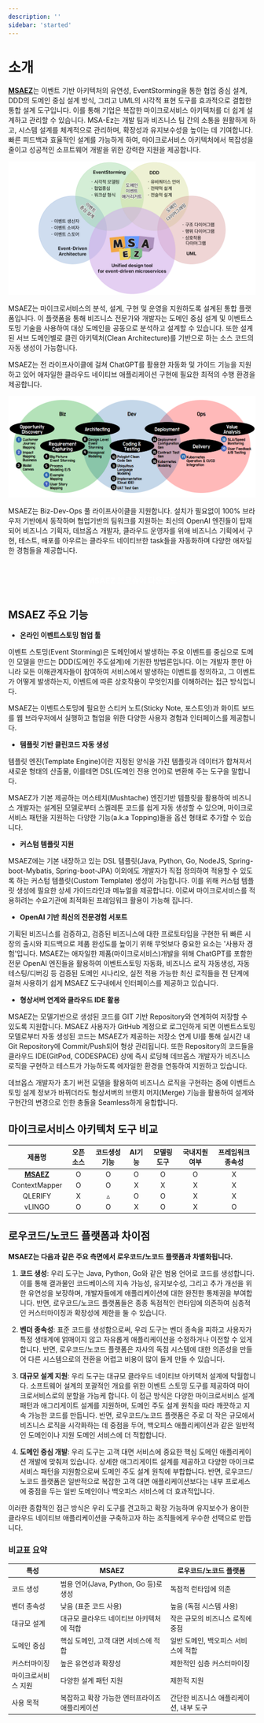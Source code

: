 ```yaml
---
description: ''
sidebar: 'started'
---
```

# 소개
[**MSAEZ**](https://labs.msaez.io/)는 이벤트 기반 아키텍처의 유연성, EventStorming을 통한 협업 중심 설계, DDD의 도메인 중심 설계 방식, 그리고 UML의 시각적 표현 도구를 효과적으로 결합한 통합 설계 도구입니다. 이를 통해 기업은 복잡한 마이크로서비스 아키텍처를 더 쉽게 설계하고 관리할 수 있습니다. MSA-Ez는 개발 팀과 비즈니스 팀 간의 소통을 원활하게 하고, 시스템 설계를 체계적으로 관리하며, 확장성과 유지보수성을 높이는 데 기여합니다. 빠른 피드백과 효율적인 설계를 가능하게 하여, 마이크로서비스 아키텍처에서 복잡성을 줄이고 성공적인 소프트웨어 개발을 위한 강력한 지원을 제공합니다.

![](../../src/img/started/ez-img.png)

MSAEZ는 마이크로서비스의 분석, 설계, 구현 및 운영을 지원하도록 설계된 통합 플랫폼입니다. 이 플랫폼을 통해 비즈니스 전문가와 개발자는 도메인 중심 설계 및 이벤트스토밍 기술을 사용하여 대상 도메인을 공동으로 분석하고 설계할 수 있습니다. 또한 설계된 서브 도메인별로 클린 아키텍처(Clean Architecture)를 기반으로 하는 소스 코드의 자동 생성이 가능합니다. 

MSAEZ는 전 라이프사이클에 걸쳐 ChatGPT를 활용한 자동화 및 가이드 기능을 지원하고 있어 애자일한 클라우드 네이티브 애플리케이션 구현에 필요한 최적의 수행 환경을 제공합니다.

![](../../src/img/started/simage.png)

MSAEZ는 Biz-Dev-Ops 풀 라이프사이클을 지원합니다. 설치가 필요없이 100% 브라우저 기반에서 동작하며 협업기반의 팀워크를 지원하는 최신의 OpenAI 엔진들이 탑재되어 비즈니스 기획자, 데브옵스 개발자, 클라우드 운영자를 위애 비즈니스 기획에서 구현, 테스트, 배포를 아우르는 클라우드 네이티브한 task들을 자동화하며 다양한 애자일한 경험들을 제공합니다.  

<div class="font-bold text-white bg-ui-primary btn-pdf" style="width:240px;">
    <a target="_blank" href="https://cdn2.me-qr.com/pdf/5eff277d-ec9d-448f-9d44-50397de259bb.pdf">MSAEZ 브로슈어 다운로드</a>
</div>

## MSAEZ 주요 기능

- **온라인 이벤트스토밍 협업 툴**

이벤트 스토밍(Event Storming)은 도메인에서 발생하는 주요 이벤트를 중심으로 도메인 모델을 만드는 DDD(도메인 주도설계)에 기원한 방법론입니다. 이는 개발자 뿐만 아니라 모든 이해관계자들이 참여하여 서비스에서 발생하는 이벤트를 정의하고, 그 이벤트가 어떻게 발생하는지, 이벤트에 따른 상호작용이 무엇인지를 이해하려는 접근 방식입니다.

MSAEZ는 이벤트스토밍에 필요한 스티커 노트(Sticky Note, 포스트잇)과 화이트 보드를 웹 브라우저에서 실행하고 협업을 위한 다양한 사용자 경험과 인터페이스를 제공합니다.  

- **템플릿 기반 클린코드 자동 생성**

템플릿 엔진(Template Engine)이란 지정된 양식을 가진 템플릿과 데이터가 합쳐져서 새로운 형태의 산출물, 이를테면 DSL(도메인 전용 언어)로 변환해 주는 도구을 말합니다. 

MSAEZ가 기본 제공하는 머스테치(Mushtache) 엔진기반 템플릿을 활용하여 비즈니스 개발자는 설계된 모델로부터 스켈레톤 코드를 쉽게 자동 생성할 수 있으며, 마이크로서비스 패턴을 지원하는 다양한 기능(a.k.a Topping)들을 옵션 형태로 추가할 수 있습니다.

- **커스텀 템플릿 지원**

MSAEZ에는 기본 내장하고 있는 DSL 템플릿(Java, Python, Go, NodeJS, Spring-boot-Mybatis, Spring-boot-JPA) 이외에도 개발자가 직접 정의하여 적용할 수 있도록 하는 커스텀 템플릿(Custom Template) 생성이 가능합니다. 이를 위해 커스텀 템플릿 생성에 필요한 상세 가이드라인과 메뉴얼을 제공합니다. 이로써 마이크로서비스를 적용하려는 수요기관에 최적화된 프레임워크 활용이 가능해 집니다.

- **OpenAI 기반 최신의 전문경험 서포트**

기획된 비즈니스를 검증하고, 검증된 비즈니스에 대한 프로토타입을 구현한 뒤 빠른 시장의 출시와 피드백으로 제품 완성도를 높이기 위해 무엇보다 중요한 요소는 '사용자 경험'입니다. MSAEZ는 애자일한 제품(마이크로서비스)개발을 위해 ChatGPT를 포함한 전문 OpenAI 엔진들을 활용하여 이벤트스토밍 자동화, 비즈니스 로직 자동생성, 자동 테스팅/디버깅 등 검증된 도메인 시나리오, 실전 적용 가능한 최신 로직들을 전 단계에 걸쳐 사용하기 쉽게 MSAEZ 도구내에서 인터페이스를 제공하고 있습니다.

- **형상서버 연계와 클라우드 IDE 활용**

MSAEZ는 모델기반으로 생성된 코드를 GIT 기반 Repository와 연계하여 저장할 수 있도록 지원합니다. MSAEZ 사용자가 GitHub 계정으로 로그인하게 되면 이벤트스토밍 모델로부터 자동 생성된 코드는 MSAEZ가 제공하는 저장소 연계 UI를 통해 실시간 내 Git Repository에 Commit/Push되어 형상 관리됩니다. 또한 Repository의 코드들을 클라우드 IDE(GitPod, CODESPACE) 상에 즉시 로딩해 데브옵스 개발자가 비즈니스 로직을 구현하고 테스트가 가능하도록 에자일한 환경을 연동하여 지원하고 있습니다. 

데브옵스 개발자가 초기 버전 모델을 활용하여 비즈니스 로직을 구현하는 중에 이벤트스토밍 설계 정보가 바뀌더라도 형상서버의 브랜치 머지(Merge) 기능을 활용하여 설계와 구현간의 변경으로 인한 충돌을 Seamless하게 융합합니다.

## 마이크로서비스 아키텍처 도구 비교

| 제품명 | 오픈소스 | 코드생성기능 | AI기능 | 모델링 도구 | 국내지원여부 | 프레임워크 종속성 |
|:---:|:---:|:---:|:---:|:---:|:---:|:---:|
| [**MSAEZ**](https://www.msaez.io/) | O | O | O | O | O | X |
| ContextMapper | O | O | X | X | X | X |
| QLERIFY | X | ▵ | O | O | X | X |
| vLINGO | O | O | X | O | X | O |

## 로우코드/노코드 플랫폼과 차이점
**MSAEZ는 다음과 같은 주요 측면에서 로우코드/노코드 플랫폼과 차별화됩니다.**

1. **코드 생성**: 우리 도구는 Java, Python, Go와 같은 범용 언어로 코드를 생성합니다. 이를 통해 결과물인 코드베이스의 지속 가능성, 유지보수성, 그리고 추가 개선을 위한 유연성을 보장하며, 개발자들에게 애플리케이션에 대한 완전한 통제권을 부여합니다. 반면, 로우코드/노코드 플랫폼들은 종종 독점적인 런타임에 의존하여 심층적인 커스터마이징과 확장성에 제한을 둘 수 있습니다.

2. **벤더 종속성**: 표준 코드를 생성함으로써, 우리 도구는 벤더 종속을 피하고 사용자가 특정 생태계에 얽매이지 않고 자유롭게 애플리케이션을 수정하거나 이전할 수 있게 합니다. 반면, 로우코드/노코드 플랫폼은 자사의 독점 시스템에 대한 의존성을 만들어 다른 시스템으로의 전환을 어렵고 비용이 많이 들게 만들 수 있습니다.

3. **대규모 설계 지원**: 우리 도구는 대규모 클라우드 네이티브 아키텍처 설계에 탁월합니다. 소프트웨어 설계의 포괄적인 개요를 위한 이벤트 스토밍 도구를 제공하여 마이크로서비스로의 분할을 가능케 합니다. 이 접근 방식은 다양한 마이크로서비스 설계 패턴과 애그리게이트 설계를 지원하며, 도메인 주도 설계 원칙을 따라 깨끗하고 지속 가능한 코드를 만듭니다. 반면, 로우코드/노코드 플랫폼은 주로 더 작은 규모에서 비즈니스 로직을 시각화하는 데 중점을 두어, 백오피스 애플리케이션과 같은 일반적인 도메인이나 지원 도메인 서비스에 더 적합합니다.

4. **도메인 중심 개발**: 우리 도구는 고객 대면 서비스에 중요한 핵심 도메인 애플리케이션 개발에 맞춰져 있습니다. 상세한 애그리게이트 설계를 제공하고 다양한 마이크로서비스 패턴을 지원함으로써 도메인 주도 설계 원칙에 부합합니다. 반면, 로우코드/노코드 플랫폼은 일반적으로 복잡한 고객 대면 애플리케이션보다는 내부 프로세스에 중점을 두는 일반 도메인이나 백오피스 서비스에 더 효과적입니다.

이러한 종합적인 접근 방식은 우리 도구를 견고하고 확장 가능하며 유지보수가 용이한 클라우드 네이티브 애플리케이션을 구축하고자 하는 조직들에게 우수한 선택으로 만듭니다.

### 비교표 요약

특성|MSAEZ|로우코드/노코드 플랫폼
---|---|---
코드 생성|범용 언어(Java, Python, Go 등)로 생성|독점적 런타임에 의존
벤더 종속성|낮음 (표준 코드 사용)|높음 (독점 시스템 사용)
대규모 설계|대규모 클라우드 네이티브 아키텍처에 적합|작은 규모의 비즈니스 로직에 중점
도메인 중심|핵심 도메인, 고객 대면 서비스에 적합|일반 도메인, 백오피스 서비스에 적합
커스터마이징|높은 유연성과 확장성|제한적인 심층 커스터마이징
마이크로서비스 지원|다양한 설계 패턴 지원|제한적 지원
사용 목적|복잡하고 확장 가능한 엔터프라이즈 애플리케이션|간단한 비즈니스 애플리케이션, 내부 도구
<style type='text/css'>
.btn-pdf {
    width: 25%; 
    text-align:center; 
    line-height: 45px; 
    border-radius: 8px;
    margin: 30px auto;
}
.btn-pdf a {
    font-size: 16px;
    font-weight: bold;
    color: #fff !important;
    text-decoration: none;
}
    
@media only screen and (max-width:607px){
    .btn-pdf {
        width: 90%;
    }
}  
</style>